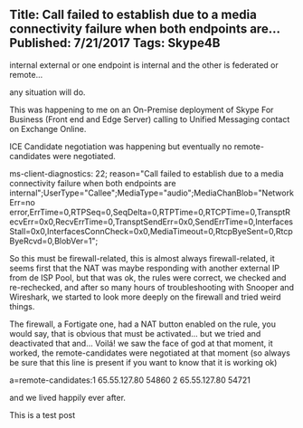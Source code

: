 Title: Call failed to establish due to a media connectivity failure when both endpoints are...
Published: 7/21/2017
Tags: Skype4B
---
internal
external
or one endpoint is internal and the other is federated or remote...

any situation will do.

This was happening to me on an On-Premise deployment of Skype For Business (Front end and Edge Server) calling to Unified Messaging contact on Exchange Online.

ICE Candidate negotiation was happening but eventually no remote-candidates were negotiated.

ms-client-diagnostics: 22; reason="Call failed to establish due to a media connectivity failure when both endpoints are internal";UserType="Callee";MediaType="audio";MediaChanBlob="NetworkErr=no error,ErrTime=0,RTPSeq=0,SeqDelta=0,RTPTime=0,RTCPTime=0,TransptRecvErr=0x0,RecvErrTime=0,TransptSendErr=0x0,SendErrTime=0,InterfacesStall=0x0,InterfacesConnCheck=0x0,MediaTimeout=0,RtcpByeSent=0,RtcpByeRcvd=0,BlobVer=1";

So this must be firewall-related, this is almost always firewall-related, it seems first that the NAT was maybe responding with another external IP from de ISP Pool, but that was ok, the rules were correct, we checked and re-rechecked, and after so many hours of troubleshooting with Snooper and Wireshark, we started to look more deeply on the firewall and tried weird things.

The firewall, a Fortigate one, had a NAT button enabled on the rule, you would say, that is obvious that must be activated... but we tried and deactivated that and... Voilá! we saw the face of god at that moment, it worked, the remote-candidates were negotiated at that moment  (so always be sure that this line is present if you want to know that it is working ok)

a=remote-candidates:1 65.55.127.80 54860 2 65.55.127.80 54721

and we lived happily ever after.

This is a test post